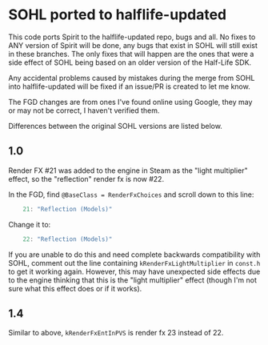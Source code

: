 # SOHL ported to halflife-updated

This code ports Spirit to the halflife-updated repo, bugs and all.
No fixes to ANY version of Spirit will be done, any bugs that exist in SOHL
will still exist in these branches. The only fixes that will happen are the
ones that were a side effect of SOHL being based on an older version of the
Half-Life SDK.

Any accidental problems caused by mistakes during the merge from SOHL into
halflife-updated will be fixed if an issue/PR is created to let me know.

The FGD changes are from ones I've found online using Google, they may or
may not be correct, I haven't verified them.

Differences between the original SOHL versions are listed below.

## 1.0

Render FX #21 was added to the engine in Steam as the "light multiplier"
effect, so the "reflection" render fx is now #22.

In the FGD, find `@BaseClass = RenderFxChoices` and scroll down to this
line:

```c
    21: "Reflection (Models)"
```

Change it to:

```c
    22: "Reflection (Models)"
```

If you are unable to do this and need complete backwards compatibility
with SOHL, comment out the line containing `kRenderFxLightMultiplier`
in `const.h` to get it working again. However, this may have unexpected
side effects due to the engine thinking that this is the "light multiplier"
effect (though I'm not sure what this effect does or if it works).

## 1.4

Similar to above, `kRenderFxEntInPVS` is render fx 23 instead of 22.